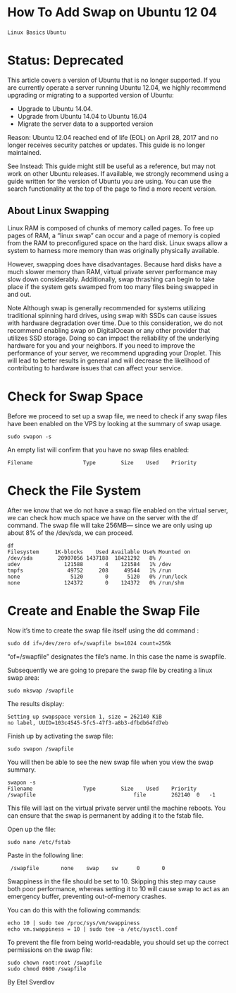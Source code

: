 # How To Add Swap on Ubuntu 12 04

```Linux Basics``` ```Ubuntu```











# Status: Deprecated


This article covers a version of Ubuntu that is no longer supported.  If you are currently operate a server running Ubuntu 12.04, we highly recommend upgrading or migrating to a supported version of Ubuntu:


- Upgrade to Ubuntu 14.04.
- Upgrade from Ubuntu 14.04 to Ubuntu 16.04
- Migrate the server data to a supported version

Reason:
Ubuntu 12.04 reached end of life (EOL) on April 28, 2017 and no longer receives security patches or updates.  This guide is no longer maintained.


See Instead:
This guide might still be useful as a reference, but may not work on other Ubuntu releases.  If available, we strongly recommend using a guide written for the version of Ubuntu you are using.   You can use the search functionality at the top of the page to find a more recent version.


## About Linux Swapping


Linux RAM is composed of chunks of memory called pages. To free up pages of RAM, a “linux swap” can occur and a page of memory is copied from the RAM to preconfigured space on the hard disk. Linux swaps allow a system to harness more memory than was originally physically available.


However, swapping does have disadvantages. Because hard disks have a much slower memory than RAM, virtual private server performance may slow down considerably. Additionally, swap thrashing can begin to take place if the system gets swamped from too many  files being  swapped in and out.


Note
Although swap is generally recommended for systems utilizing traditional spinning hard drives, using swap with SSDs can cause issues with hardware degradation over time.  Due to this consideration, we do not recommend enabling swap on DigitalOcean or any other provider that utilizes SSD storage.  Doing so can impact the reliability of the underlying hardware for you and your neighbors.
If you need to improve the performance of your server, we recommend upgrading your Droplet.  This will lead to better results in general and will decrease the likelihood of contributing to hardware issues that can affect your service.
# Check for Swap Space


Before we proceed to set up a swap file, we need to check if any swap files have been enabled on the VPS by looking at the summary of swap usage.


```
sudo swapon -s
```


An empty list will confirm that you have no swap files enabled:


```
Filename				Type		Size	Used	Priority
```


# Check the File System


After we know that we do not have a swap file enabled on the virtual server, we can check how much space we have on the server with the df command. The swap file will take 256MB— since we are only using up about 8% of the /dev/sda, we can proceed.


```
df
Filesystem     1K-blocks    Used Available Use% Mounted on
/dev/sda        20907056 1437188  18421292   8% /
udev              121588       4    121584   1% /dev
tmpfs              49752     208     49544   1% /run
none                5120       0      5120   0% /run/lock
none              124372       0    124372   0% /run/shm
```


# Create and Enable the  Swap File


Now it’s time to create the swap file itself using the dd command :


```
sudo dd if=/dev/zero of=/swapfile bs=1024 count=256k
```


“of=/swapfile” designates the file’s name. In this case the name is swapfile.


Subsequently we are going to prepare the swap file by creating a linux swap area:


```
sudo mkswap /swapfile
```


The results display:


```
Setting up swapspace version 1, size = 262140 KiB
no label, UUID=103c4545-5fc5-47f3-a8b3-dfbdb64fd7eb
```


Finish up by activating the swap file:


```
sudo swapon /swapfile
```


You will then be able to see the new swap file when you view the swap summary.


```
swapon -s
Filename				Type		Size	Used	Priority
/swapfile                               file		262140	0	-1
```


This file will last on the virtual private server until the machine reboots.  You can ensure that the swap is permanent by adding  it to the fstab file.


Open up the file:


```
sudo nano /etc/fstab
```


Paste in the following line:


```
 /swapfile       none    swap    sw      0       0 
```


Swappiness in the file should be set to 10. Skipping this step may cause both poor performance, whereas setting it to 10 will cause swap to act as an emergency buffer, preventing out-of-memory crashes.


You can do this with the following commands:


```
echo 10 | sudo tee /proc/sys/vm/swappiness
echo vm.swappiness = 10 | sudo tee -a /etc/sysctl.conf
```


To prevent the file from being world-readable, you should set up the correct permissions on the swap file:


```
sudo chown root:root /swapfile 
sudo chmod 0600 /swapfile
```


By Etel Sverdlov
